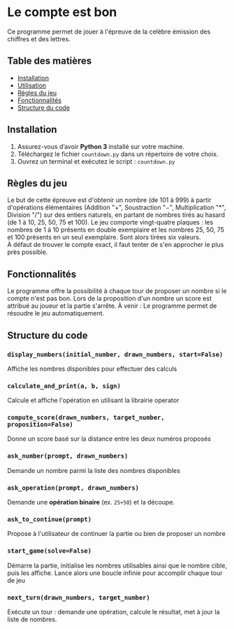 # Le compte est bon

Ce programme permet de jouer à l'épreuve de la celèbre émission des chiffres et des lettres.

## Table des matières

- [Installation](#installation)
- [Utilisation](#utilisation)
- [Règles du jeu](#règles-du-jeu)
- [Fonctionnalités](#fonctionnalités)
- [Structure du code](#structure-du-code)

## Installation

1. Assurez-vous d’avoir **Python 3** installé sur votre machine.
2. Téléchargez le fichier `countdown.py` dans un répertoire de votre choix.
3. Ouvrez un terminal et exécutez le script : `countdown.py`

## Règles du jeu

Le but de cette épreuve est d'obtenir un nombre (de 101 à 999) à partir d'opérations élémentaires 
(Addition "+", Soustraction "−", Multiplication "*", Division "/") sur des entiers naturels,
en partant de nombres tirés au hasard (de 1 à 10, 25, 50, 75 et 100).
Le jeu comporte vingt-quatre plaques : les nombres de 1 à 10 présents en double exemplaire 
et les nombres 25, 50, 75 et 100 présents en un seul exemplaire. Sont alors tirées six valeurs.  
À défaut de trouver le compte exact, il faut tenter de s'en approcher le plus près possible.

## Fonctionnalités

Le programme offre la possibilité à chaque tour de proposer un nombre si le compte n'est pas bon.
Lors de la proposition d'un nombre un score est attribué au joueur et la partie s'arrête.
À venir : Le programme permet de résoudre le jeu automatiquement.

## Structure du code

### `display_numbers(initial_number, drawn_numbers, start=False)`  
 Affiche les nombres disponibles pour effectuer des calculs

### `calculate_and_print(a, b, sign)`
Calcule et affiche l'opération en utilisant la librairie operator
### `compute_score(drawn_numbers, target_number, proposition=False)`
Donne un score basé sur la distance entre les deux numéros proposés
### `ask_number(prompt, drawn_numbers)`
Demande un nombre parmi la liste des nombres disponibles
### `ask_operation(prompt, drawn_numbers)`
Demande une **opération binaire** (ex. `25+50`) et la découpe.
 
### `ask_to_continue(prompt)`
Propose à l'utilisateur de continuer la partie ou bien de proposer un nombre
### `start_game(solve=False)`
Démarre la partie, initialise les nombres utilisables ainsi que le nombre cible, puis les affiche.
Lance alors une boucle infinie pour accomplir chaque tour de jeu
### `next_turn(drawn_numbers, target_number)`
Exécute un tour : demande une opération, calcule le résultat, met à jour la liste de nombres.
